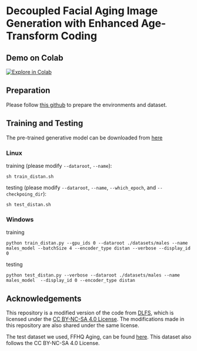 # Decoupled Facial Aging Image Generation with Enhanced Age-Transform Coding

## Demo on Colab
[![Explore in Colab](https://colab.research.google.com/assets/colab-badge.svg)](https://colab.research.google.com/drive/1Yl2g6T86xpXF0DerJhpTr97I-VfB1rYX?usp=sharing)<br>

## Preparation

Please follow [this github](https://github.com/royorel/Lifespan_Age_Transformation_Synthesis) to prepare the environments and dataset.

## Training and Testing 

The pre-trained generative model can be downloaded from [here](https://drive.google.com/uc?export=download&id=1qWIcrMtE-xEDsVLexjCUi1NXJaJcXNSS)

### Linux
training (please modify `--dataroot`, `--name`):
```
sh train_distan.sh
```
testing (please modify `--dataroot`, `--name`, `--which_epoch`, and `--checkpoing_dir`):
```
sh test_distan.sh
```

### Windows
training
```
python train_distan.py --gpu_ids 0 --dataroot ./datasets/males --name males_model --batchSize 4 --encoder_type distan --verbose --display_id 0
```

testing
```
python test_distan.py --verbose --dataroot ./datasets/males --name males_model  --display_id 0 --encoder_type distan 
```

## Acknowledgements

This repository is a modified version of the code from [DLFS](https://github.com/SenHe/DLFS), which is licensed under the [CC BY-NC-SA 4.0 License](https://creativecommons.org/licenses/by-nc-sa/4.0/).
The modifications made in this repository are also shared under the same license.

The test dataset we used, FFHQ Aging, can be found [here](https://github.com/royorel/FFHQ-Aging-Dataset/tree/master). This dataset also follows the CC BY-NC-SA 4.0 License.

